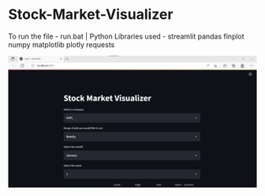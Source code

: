 # Stock-Market-Visualizer
To run the file - run.bat | 
Python Libraries used - 
streamlit
pandas
finplot 
numpy 
matplotlib
plotly 
requests

![](images/ss1.png)
